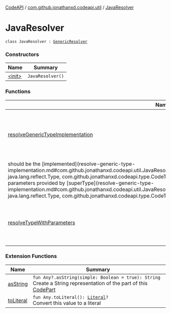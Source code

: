 [CodeAPI](../../index.md) / [com.github.jonathanxd.codeapi.util](../index.md) / [JavaResolver](.)

# JavaResolver

`class JavaResolver : `[`GenericResolver`](../-generic-resolver/index.md)

### Constructors

| Name | Summary |
|---|---|
| [&lt;init&gt;](-init-.md) | `JavaResolver()` |

### Functions

| Name | Summary |
|---|---|
| [resolveGenericTypeImplementation](resolve-generic-type-implementation.md) | `fun resolveGenericTypeImplementation(superType: `[`Type`](http://docs.oracle.com/javase/6/docs/api/java/lang/reflect/Type.html)`, implemented: `[`Type`](http://docs.oracle.com/javase/6/docs/api/java/lang/reflect/Type.html)`, codeTypeResolver: `[`CodeTypeResolver`](../../com.github.jonathanxd.codeapi.type/-code-type-resolver/index.md)`<*>): `[`GenericType`](../../com.github.jonathanxd.codeapi.type/-generic-type/index.md)<br>Resolves [GenericType](../../com.github.jonathanxd.codeapi.type/-generic-type/index.md) of [implemented](resolve-generic-type-implementation.md#com.github.jonathanxd.codeapi.util.JavaResolver$resolveGenericTypeImplementation(java.lang.reflect.Type, java.lang.reflect.Type, com.github.jonathanxd.codeapi.type.CodeTypeResolver((kotlin.Any)))/implemented) type, which was implemented in [superType](resolve-generic-type-implementation.md#com.github.jonathanxd.codeapi.util.JavaResolver$resolveGenericTypeImplementation(java.lang.reflect.Type, java.lang.reflect.Type, com.github.jonathanxd.codeapi.type.CodeTypeResolver((kotlin.Any)))/superType). This generic type
should be the [implemented](resolve-generic-type-implementation.md#com.github.jonathanxd.codeapi.util.JavaResolver$resolveGenericTypeImplementation(java.lang.reflect.Type, java.lang.reflect.Type, com.github.jonathanxd.codeapi.type.CodeTypeResolver((kotlin.Any)))/implemented) belong with type parameters provided by [superType](resolve-generic-type-implementation.md#com.github.jonathanxd.codeapi.util.JavaResolver$resolveGenericTypeImplementation(java.lang.reflect.Type, java.lang.reflect.Type, com.github.jonathanxd.codeapi.type.CodeTypeResolver((kotlin.Any)))/superType). |
| [resolveTypeWithParameters](resolve-type-with-parameters.md) | `fun resolveTypeWithParameters(type: `[`Type`](http://docs.oracle.com/javase/6/docs/api/java/lang/reflect/Type.html)`, codeTypeResolver: `[`CodeTypeResolver`](../../com.github.jonathanxd.codeapi.type/-code-type-resolver/index.md)`<*>): `[`GenericType`](../../com.github.jonathanxd.codeapi.type/-generic-type/index.md)<br>Resolves the [GenericType](../../com.github.jonathanxd.codeapi.type/-generic-type/index.md) of [type](resolve-type-with-parameters.md#com.github.jonathanxd.codeapi.util.JavaResolver$resolveTypeWithParameters(java.lang.reflect.Type, com.github.jonathanxd.codeapi.type.CodeTypeResolver((kotlin.Any)))/type). This generic type should be the [type](resolve-type-with-parameters.md#com.github.jonathanxd.codeapi.util.JavaResolver$resolveTypeWithParameters(java.lang.reflect.Type, com.github.jonathanxd.codeapi.type.CodeTypeResolver((kotlin.Any)))/type) belong with their type parameters. |

### Extension Functions

| Name | Summary |
|---|---|
| [asString](../kotlin.-any/as-string.md) | `fun Any?.asString(simple: Boolean = true): String`<br>Create a String representation of the part of this [CodePart](../../com.github.jonathanxd.codeapi/-code-part/index.md) |
| [toLiteral](../../com.github.jonathanxd.codeapi.util.conversion/kotlin.-any/to-literal.md) | `fun Any.toLiteral(): `[`Literal`](../../com.github.jonathanxd.codeapi.literal/-literal/index.md)`?`<br>Convert this value to a literal |
